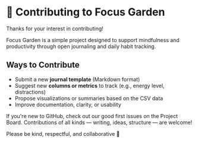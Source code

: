 # 🌿 Contributing to Focus Garden

Thanks for your interest in contributing!

Focus Garden is a simple project designed to support mindfulness and productivity through open journaling and daily habit tracking.

## Ways to Contribute

- Submit a new **journal template** (Markdown format)
- Suggest new **columns or metrics** to track (e.g., energy level, distractions)
- Propose visualizations or summaries based on the CSV data
- Improve documentation, clarity, or usability

If you're new to GitHub, check out our good first issues on the Project Board. Contributions of all kinds — writing, ideas, structure — are welcome!

Please be kind, respectful, and collaborative 💚

